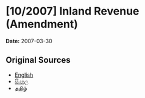 # [10/2007] Inland Revenue (Amendment)

**Date:** 2007-03-30

## Original Sources

- [English](https://documents.gov.lk/view/acts/2007/3/10-2007_E.pdf)
- [සිංහල](https://documents.gov.lk/view/acts/2007/3/10-2007_S.pdf)
- [தமிழ்](https://documents.gov.lk/view/acts/2007/3/10-2007_T.pdf)
